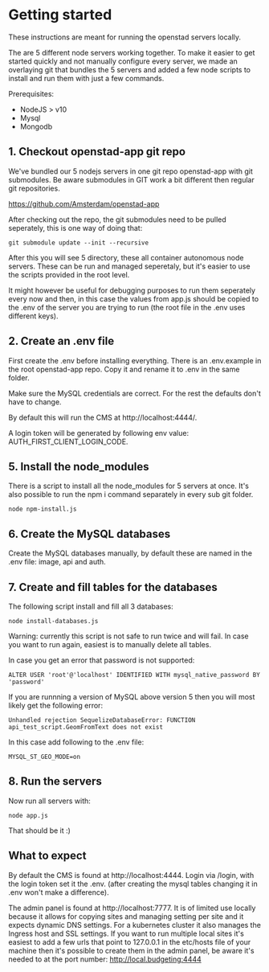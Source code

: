 # Getting started 

These instructions are meant for running the openstad servers locally.

The are 5 different node servers working together. To make it easier to get started quickly and not manually configure every server, we made an overlaying git that bundles the 5 servers and added a few node scripts to install and run them with just a few commands.  

Prerequisites:
- NodeJS > v10
- Mysql
- Mongodb

## 1. Checkout openstad-app git repo
We've bundled our 5 nodejs servers in one git repo openstad-app with git submodules. Be aware submodules in GIT work a bit different then regular git repositories.

https://github.com/Amsterdam/openstad-app

After checking out the repo, the git submodules need to be pulled seperately, this is one way of doing that:

```
git submodule update --init --recursive
```

After this you will see 5 directory, these all container autonomous node servers. These can be run and managed seperetaly, but it's easier to use the scripts provided in the root level. 

It might however be useful for debugging purposes to run them seperately every now and then, in this case the values from app.js should be copied to the .env of the server you are trying to run (the root file in the .env uses different keys).

## 2. Create an .env file

First create the .env before installing everything. There is an .env.example in the root openstad-app repo. Copy it and rename it to .env in the same folder.

Make sure the MySQL credentials are correct. For the rest the defaults don't have to change.

By default this will run the CMS at http://localhost:4444/. 

A login token will be generated by following env value: AUTH_FIRST_CLIENT_LOGIN_CODE. 



## 5. Install the node_modules

There is a script to install all the node_modules for 5 servers at once. It's also possible to run the npm i  command separately in every sub git folder.

```
node npm-install.js
```



## 6. Create the MySQL databases

Create the MySQL databases manually, by default these are named in the .env file: image, api and auth.



## 7. Create and fill tables for the databases

The following script install and fill all 3 databases:

```
node install-databases.js
```

Warning: currently this script is not safe to run twice and will fail. In case you want to run again, easiest is to manually delete all tables. 

In case you get an error that password is not supported:

```
ALTER USER 'root'@'localhost' IDENTIFIED WITH mysql_native_password BY 'password'
```

If you are runnning a version of MySQL above version 5 then you will most likely get the following error:

```
Unhandled rejection SequelizeDatabaseError: FUNCTION api_test_script.GeomFromText does not exist
```

In this case add following to the .env file:

```
MYSQL_ST_GEO_MODE=on
```



## 8. Run the servers

Now run all servers with:

```
node app.js
```

That should be it :)



## What to expect

By default the CMS is found at http://localhost:4444. Login via /login, with the login token set it the .env. (after creating the mysql tables changing it in .env won't make a difference).

The admin panel is found at  http://localhost:7777. It is of limited use locally because it allows for copying sites and managing setting per site and it expects dynamic DNS settings. For a kubernetes cluster it also manages the Ingress host and SSL settings. If you want to run multiple local sites it's easiest to add a few urls that point to 127.0.0.1 in the etc/hosts file of your machine then it's possible to create them in the admin panel, be aware it's needed to at the port number: http://local.budgeting:4444







